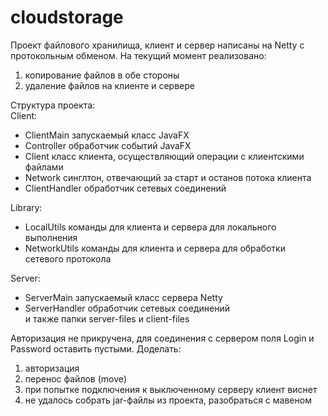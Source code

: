 # cloudstorage
Проект файлового хранилища, клиент и сервер написаны на Netty с протокольным обменом.
На текущий момент реализовано:
1. копирование файлов в обе стороны
2. удаление файлов на клиенте и сервере

Структура проекта:  
Client:  
- ClientMain      запускаемый класс JavaFX  
- Controller      обработчик событий JavaFX  
- Client          класс клиента, осуществляющий операции с клиентскими файлами  
- Network         синглтон, отвечающий за старт и останов потока клиента  
- ClientHandler   обработчик сетевых соединений  

Library:  
- LocalUtils      команды для клиента и сервера для локального выполнения  
- NetworkUtils    команды для клиента и сервера для обработки сетевого протокола  

Server:  
- ServerMain      запускаемый класс сервера Netty  
- ServerHandler   обработчик сетевых соединений  
и также папки server-files и client-files  

Авторизация не прикручена, для соединения с сервером поля Login и Password оставить пустыми.
Доделать:
1. авторизация
2. перенос файлов (move)
3. при попытке подключения к выключенному серверу клиент виснет
4. не удалось собрать jar-файлы из проекта, разобраться с мавеном
